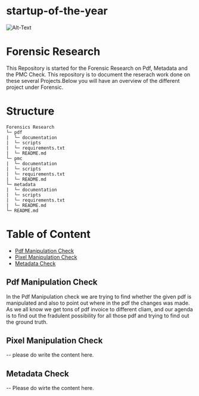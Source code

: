 # startup-of-the-year

![Alt-Text](https://www.eccu.edu/wp-content/uploads/2018/09/Digital-Forensics.jpg)

# Forensic Research

This Repository is started for the Forensic Research on Pdf, Metadata and the PMC Check. This repository is to document 
the reserach work done on these several Projects.Below you will have an overview of the different project under
Forensic.

# Structure

```
Forensics Research
└─ pdf
|  └─ documentation
|  └─ scripts
|  └─ requirements.txt
|  └─ README.md
└─ pmc
|  └─ documentation
|  └─ scripts
|  └─ requirements.txt
|  └─ README.md
└─ metadata
|  └─ documentation
|  └─ scripts
|  └─ requirements.txt
|  └─ README.md
└─ README.md
```

# Table of Content

- [Pdf Manipulation Check](#pdf-manipulation-check)
- [Pixel Manipulation Check](#pixel-manipulation-check)
- [Metadata Check](#metadata-check)



## Pdf Manipulation Check

In the Pdf Manipulation check we are trying to find whether the given pdf is manipulated and also to point out
where in the pdf the changes was made. As we all know we get tons of pdf invoice to different cliam, and our 
agenda is to find out the fradulent possibility for all those pdf and trying to find out the ground truth.

## Pixel Manipulation Check

-- please do write the content here.

## Metadata Check

-- Please do wirte the content here.


